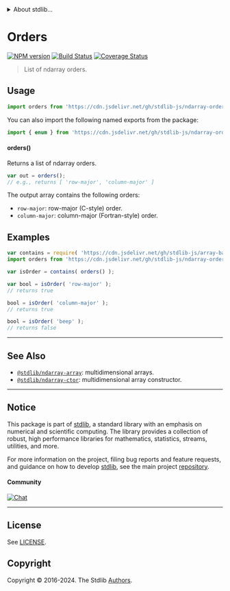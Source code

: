 <!--

@license Apache-2.0

Copyright (c) 2018 The Stdlib Authors.

Licensed under the Apache License, Version 2.0 (the "License");
you may not use this file except in compliance with the License.
You may obtain a copy of the License at

   http://www.apache.org/licenses/LICENSE-2.0

Unless required by applicable law or agreed to in writing, software
distributed under the License is distributed on an "AS IS" BASIS,
WITHOUT WARRANTIES OR CONDITIONS OF ANY KIND, either express or implied.
See the License for the specific language governing permissions and
limitations under the License.

-->


<details>
  <summary>
    About stdlib...
  </summary>
  <p>We believe in a future in which the web is a preferred environment for numerical computation. To help realize this future, we've built stdlib. stdlib is a standard library, with an emphasis on numerical and scientific computation, written in JavaScript (and C) for execution in browsers and in Node.js.</p>
  <p>The library is fully decomposable, being architected in such a way that you can swap out and mix and match APIs and functionality to cater to your exact preferences and use cases.</p>
  <p>When you use stdlib, you can be absolutely certain that you are using the most thorough, rigorous, well-written, studied, documented, tested, measured, and high-quality code out there.</p>
  <p>To join us in bringing numerical computing to the web, get started by checking us out on <a href="https://github.com/stdlib-js/stdlib">GitHub</a>, and please consider <a href="https://opencollective.com/stdlib">financially supporting stdlib</a>. We greatly appreciate your continued support!</p>
</details>

# Orders

[![NPM version][npm-image]][npm-url] [![Build Status][test-image]][test-url] [![Coverage Status][coverage-image]][coverage-url] <!-- [![dependencies][dependencies-image]][dependencies-url] -->

> List of ndarray orders.

<!-- Section to include introductory text. Make sure to keep an empty line after the intro `section` element and another before the `/section` close. -->

<section class="intro">

</section>

<!-- /.intro -->

<!-- Package usage documentation. -->



<section class="usage">

## Usage

```javascript
import orders from 'https://cdn.jsdelivr.net/gh/stdlib-js/ndarray-orders@deno/mod.js';
```

You can also import the following named exports from the package:

```javascript
import { enum } from 'https://cdn.jsdelivr.net/gh/stdlib-js/ndarray-orders@deno/mod.js';
```

#### orders()

Returns a list of ndarray orders.

```javascript
var out = orders();
// e.g., returns [ 'row-major', 'column-major' ]
```

The output array contains the following orders:

-   `row-major`: row-major (C-style) order.
-   `column-major`: column-major (Fortran-style) order.

</section>

<!-- /.usage -->

<!-- Package usage notes. Make sure to keep an empty line after the `section` element and another before the `/section` close. -->

<section class="notes">

</section>

<!-- /.notes -->

<!-- Package usage examples. -->

<section class="examples">

## Examples

<!-- eslint no-undef: "error" -->

```javascript
var contains = require( 'https://cdn.jsdelivr.net/gh/stdlib-js/array-base-assert-contains' ).factory;
import orders from 'https://cdn.jsdelivr.net/gh/stdlib-js/ndarray-orders@deno/mod.js';

var isOrder = contains( orders() );

var bool = isOrder( 'row-major' );
// returns true

bool = isOrder( 'column-major' );
// returns true

bool = isOrder( 'beep' );
// returns false
```

</section>

<!-- /.examples -->

<!-- Section to include cited references. If references are included, add a horizontal rule *before* the section. Make sure to keep an empty line after the `section` element and another before the `/section` close. -->

<section class="references">

</section>

<!-- /.references -->

<!-- Section for related `stdlib` packages. Do not manually edit this section, as it is automatically populated. -->

<section class="related">

* * *

## See Also

-   <span class="package-name">[`@stdlib/ndarray-array`][@stdlib/ndarray/array]</span><span class="delimiter">: </span><span class="description">multidimensional arrays.</span>
-   <span class="package-name">[`@stdlib/ndarray-ctor`][@stdlib/ndarray/ctor]</span><span class="delimiter">: </span><span class="description">multidimensional array constructor.</span>

</section>

<!-- /.related -->

<!-- Section for all links. Make sure to keep an empty line after the `section` element and another before the `/section` close. -->


<section class="main-repo" >

* * *

## Notice

This package is part of [stdlib][stdlib], a standard library with an emphasis on numerical and scientific computing. The library provides a collection of robust, high performance libraries for mathematics, statistics, streams, utilities, and more.

For more information on the project, filing bug reports and feature requests, and guidance on how to develop [stdlib][stdlib], see the main project [repository][stdlib].

#### Community

[![Chat][chat-image]][chat-url]

---

## License

See [LICENSE][stdlib-license].


## Copyright

Copyright &copy; 2016-2024. The Stdlib [Authors][stdlib-authors].

</section>

<!-- /.stdlib -->

<!-- Section for all links. Make sure to keep an empty line after the `section` element and another before the `/section` close. -->

<section class="links">

[npm-image]: http://img.shields.io/npm/v/@stdlib/ndarray-orders.svg
[npm-url]: https://npmjs.org/package/@stdlib/ndarray-orders

[test-image]: https://github.com/stdlib-js/ndarray-orders/actions/workflows/test.yml/badge.svg?branch=v0.2.2
[test-url]: https://github.com/stdlib-js/ndarray-orders/actions/workflows/test.yml?query=branch:v0.2.2

[coverage-image]: https://img.shields.io/codecov/c/github/stdlib-js/ndarray-orders/main.svg
[coverage-url]: https://codecov.io/github/stdlib-js/ndarray-orders?branch=main

<!--

[dependencies-image]: https://img.shields.io/david/stdlib-js/ndarray-orders.svg
[dependencies-url]: https://david-dm.org/stdlib-js/ndarray-orders/main

-->

[chat-image]: https://img.shields.io/gitter/room/stdlib-js/stdlib.svg
[chat-url]: https://app.gitter.im/#/room/#stdlib-js_stdlib:gitter.im

[stdlib]: https://github.com/stdlib-js/stdlib

[stdlib-authors]: https://github.com/stdlib-js/stdlib/graphs/contributors

[umd]: https://github.com/umdjs/umd
[es-module]: https://developer.mozilla.org/en-US/docs/Web/JavaScript/Guide/Modules

[deno-url]: https://github.com/stdlib-js/ndarray-orders/tree/deno
[deno-readme]: https://github.com/stdlib-js/ndarray-orders/blob/deno/README.md
[umd-url]: https://github.com/stdlib-js/ndarray-orders/tree/umd
[umd-readme]: https://github.com/stdlib-js/ndarray-orders/blob/umd/README.md
[esm-url]: https://github.com/stdlib-js/ndarray-orders/tree/esm
[esm-readme]: https://github.com/stdlib-js/ndarray-orders/blob/esm/README.md
[branches-url]: https://github.com/stdlib-js/ndarray-orders/blob/main/branches.md

[stdlib-license]: https://raw.githubusercontent.com/stdlib-js/ndarray-orders/main/LICENSE

<!-- <related-links> -->

[@stdlib/ndarray/array]: https://github.com/stdlib-js/ndarray-array/tree/deno

[@stdlib/ndarray/ctor]: https://github.com/stdlib-js/ndarray-ctor/tree/deno

<!-- </related-links> -->

</section>

<!-- /.links -->

